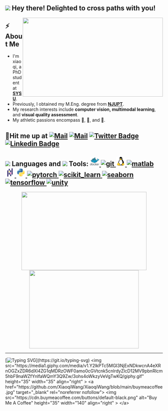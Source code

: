<h2><a href="https://www.gautamkrishnar.com/"><img src="https://media.giphy.com/media/hvRJCLFzcasrR4ia7z/giphy.gif" width="5%"></a>
Hey there! Delighted to cross paths with you! </h2>


<img align="right" width=448 height=252 src="https://github.com/XiaoqiWang/XiaoqiWang/blob/main/img.gif" />
<h2>⚡️ About Me </h2>
<ul>
<li> I'm xiaoqi, a PhD student at <a href="https://www.sysu.edu.cn/"><strong>SYSU</strong></a>.</li>
<li> Previously, I obtained my M.Eng. degree from <a href="http://www.njupt.edu.cn/en/"><strong>NJUPT</strong></a>.</li>
<li> My research interests include <strong>computer vision, multimodal learning</strong>, and <strong>visual quality assessment</strong>.
<li> My athletic passions encompass <strong>🏀</strong>, <strong>🏸</strong>, and <strong>🏃</strong>.
</ul>

## 💬Hit me up at [![Mail](https://img.shields.io/badge/email-wangxq79@mail2.sysu.edu.cn-darkgreen?logo=Gmail&logoColor=darkgreen&labelColor=black)](mailto:wangxq79@mail2.sysu.edu.cn) [![Mail](https://img.shields.io/badge/gmail-xqwang0311@gmail.com-darkgreen?logo=Gmail&logoColor=darkgreen&labelColor=black)](mailto:xqwang0311@gmail.com)  [![Twitter Badge](https://img.shields.io/badge/-@Shawnkey_Wang-darkgreen?style=flat-square&labelColor=black&logo=twitter&logoColor=white&link=https://twitter.com/Shawnkey_Wang)](https://twitter.com/Shawnkey_Wang) [![Linkedin Badge](https://img.shields.io/badge/-xq--wang-darkgreen?style=flat-square&logo=Linkedin&logoColor=white&link=https://www.linkedin.com/in/xq-wang/)](https://www.linkedin.com/in/xq-wang/)
<h2><img src="https://media.giphy.com/media/WUlplcMpOCEmTGBtBW/giphy.gif" width="30"> Languages and <img src="https://media1.giphy.com/media/v1.Y2lkPTc5MGI3NjExbWJuaTNlcDR6cmIzano1Znd2amUyMXptZzVzbHVmZ3lvM2ZxNmI0YyZlcD12MV9pbnRlcm5hbF9naWZfYnlfaWQmY3Q9Zw/MecSv0s6Z3mdBWrYtY/giphy.gif" width="25"> Tools: <a href="https://www.docker.com/" target="_blank" rel="noreferrer"> <img src="https://raw.githubusercontent.com/devicons/devicon/master/icons/docker/docker-original-wordmark.svg" alt="docker" width="30" height="30"/> </a> <a href="https://git-scm.com/" target="_blank" rel="noreferrer"> <img src="https://www.vectorlogo.zone/logos/git-scm/git-scm-icon.svg" alt="git" width="30" height="30"/> </a> <a href="https://www.linux.org/" target="_blank" rel="noreferrer"> <img src="https://raw.githubusercontent.com/devicons/devicon/master/icons/linux/linux-original.svg" alt="linux" width="30" height="30"/> </a> <a href="https://www.mathworks.com/" target="_blank" rel="noreferrer"> <img src="https://upload.wikimedia.org/wikipedia/commons/2/21/Matlab_Logo.png" alt="matlab" width="30" height="30"/> </a> <a href="https://pandas.pydata.org/" target="_blank" rel="noreferrer"> <img src="https://raw.githubusercontent.com/devicons/devicon/2ae2a900d2f041da66e950e4d48052658d850630/icons/pandas/pandas-original.svg" alt="pandas" width="30" height="30"/> </a> <a href="https://www.python.org" target="_blank" rel="noreferrer"> <img src="https://raw.githubusercontent.com/devicons/devicon/master/icons/python/python-original.svg" alt="python" width="30" height="30"/> </a> <a href="https://pytorch.org/" target="_blank" rel="noreferrer"> <img src="https://www.vectorlogo.zone/logos/pytorch/pytorch-icon.svg" alt="pytorch" width="30" height="30"/> </a> <a href="https://scikit-learn.org/" target="_blank" rel="noreferrer"> <img src="https://upload.wikimedia.org/wikipedia/commons/0/05/Scikit_learn_logo_small.svg" alt="scikit_learn" width="30" height="30"/> </a> <a href="https://seaborn.pydata.org/" target="_blank" rel="noreferrer"> <img src="https://seaborn.pydata.org/_images/logo-mark-lightbg.svg" alt="seaborn" width="30" height="30"/> </a> <a href="https://www.tensorflow.org" target="_blank" rel="noreferrer"> <img src="https://www.vectorlogo.zone/logos/tensorflow/tensorflow-icon.svg" alt="tensorflow" width="30" height="30"/> </a> <a href="https://unity.com/" target="_blank" rel="noreferrer"> <img src="https://www.vectorlogo.zone/logos/unity3d/unity3d-icon.svg" alt="unity" width="30" height="30"/> </a>  </h2>
<div align=center>
    <a href="https://github.com/anuraghazra/github-readme-stats" title="Go to Source">
      <img align="center" width=400 height=250 src="https://github-readme-stats.vercel.app/api?username=XiaoqiWang&show_icons=true&theme=react&border_color=61dafb&hide_border=true" />
   <a href="https://github.com/anuraghazra/github-readme-stats">
      <img width=350 height=250 align="center" src="https://github-readme-stats.vercel.app/api/top-langs/?username=XiaoqiWang&hide=c%23,powershell,Mathematica,Ruby,Objective-C,Objective-C%2b%2b,Cuda&title_color=61dafb&text_color=ffffff&icon_color=61dafb&bg_color=20232a&langs_count=8&layout=compact&border_color=61dafb&hide_border=true" />
    </a>
  </div>
<hr/>
       
[![Typing SVG](https://readme-typing-svg.demolab.com?font=Fira+Code&weight=700&pause=1000&color=F7AA71&center=true&width=450&height=30&lines=Don't+bank+on+others'+victory.++;Forge+your+own+path%2C+make+history.)](https://git.io/typing-svg)  <img src="https://media1.giphy.com/media/v1.Y2lkPTc5MGI3NjExNDkwcnA4eXRnOGZxZDR6dXl4ZG1qMDRzOWF0amo0cGVtcnk5cnlrdyZlcD12MV9pbnRlcm5hbF9naWZfYnlfaWQmY3Q9Zw/3ohs4oWkzyVeVgTwKQ/giphy.gif" height="35" width="35" align="right" > <a href="https://github.com/XiaoqiWang/XiaoqiWang/blob/main/buymeacoffee.jpg" target="_blank" rel="noreferrer nofollow">
      <img src="https://cdn.buymeacoffee.com/buttons/default-black.png" alt="Buy Me A Coffee" height="35" width="140" align="right" > </a>
